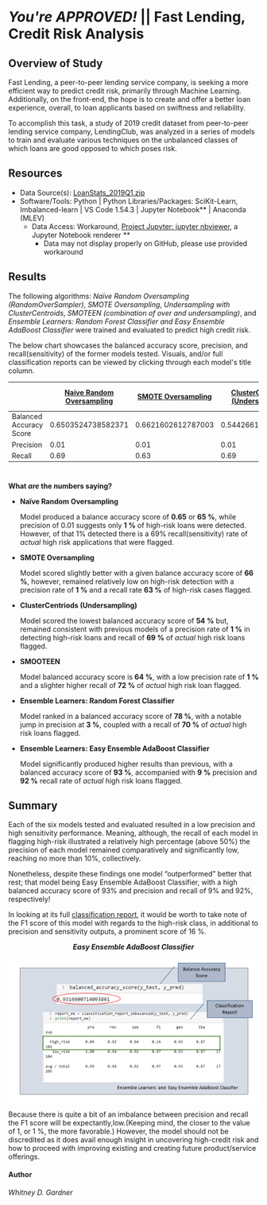 # _You're APPROVED!_ || Fast Lending, Credit Risk Analysis

## Overview of Study

Fast Lending, a peer-to-peer lending service company, is seeking a more efficient way to predict credit risk, primarily through Machine Learning. Additionally, on the front-end, the hope is to create and offer a better loan experience, overall, to loan applicants based on swiftness and reliability. 

To accomplish this task, a study of 2019 credit dataset from peer-to-peer lending service company, LendingClub, was analyzed in a series of models to train and evaluate various techniques on the unbalanced classes of which loans are good opposed to which poses risk. 


## Resources 

* Data Source(s): [LoanStats_2019Q1.zip](https://app.box.com/s/69jvd0bg84y78fj6vw338ktbd5mqouiw) 
* Software/Tools: Python | Python Libraries/Packages: SciKit-Learn, Imbalanced-learn | VS Code 1.54.3 | Jupyter Notebook** | Anaconda (MLEV)
  *  Data Access: Workaround, [Project Jupyter: jupyter nbviewer](https://nbviewer.jupyter.org/), a Jupyter Notebook renderer **
     *    Data may not display properly on GitHub, please use provided workaround


## Results
The following algorithms: *Naïve Random Oversampling (RandomOverSampler)*, _SMOTE Oversampling_,  _Undersampling with ClusterCentroids_, _SMOTEEN (combination of over and undersampling)_, and _Ensemble Learners:  Random Forest Classifier and  Easy Ensemble AdaBoost Classifier_ were trained and evaluated to predict high credit risk. 

The below chart showcases the balanced accuracy score, precision, and recall(sensitivity) of the former models tested. Visuals, and/or full classification reports can be viewed by clicking through each model's title column.


| |[Naive Random Oversampling](images/naive_random_sampling.png) | [SMOTE Oversampling](images/smote_oversampling.png) |  [ClusterCentroids (Undersampling)](images/clustercentriod_undersampling.png) | [SMOTEEN](images/smoteen_over_undersampling.png) |[Random Forest Classifier (Ensemble Learners)](images/ensemble_random_forest_classifier.png) |[Easy Ensemble AdaBoost Classifier  (Ensemble Learners)](images/ensemble_easy_ensemble_adaboost_classifier.png)
| --------------- | --------------- | ------------ |-------------|--------|----------|------------|
|Balanced Accuracy Score | 0.6503524738582371| 0.6621602612787003 | 0.5442661782548694 | 0.644711676499736| 0.7885466545953005 | 0.9316600714093861|
| Precision| 0.01 |  0.01 | 0.01      | 0.01| 0.03       | 0.09|
| Recall| 0.69 | 0.63      | 0.69      | 0.72      | 0.70      | 0.92| 

#
**What _are_ the numbers saying?**

* **Naïve Random Oversampling** 

    Model produced a balance accuracy score of **0.65** or **65 %**, while precision of 0.01 suggests only **1 %** of high-risk loans were detected.  However, of that 1% detected there is a 69% recall(sensitivity) rate of _actual_ high risk applications that were flagged. 

*	**SMOTE Oversampling**

    Model scored slightly better with a given balance accuracy score of **66 %**, however, remained relatively low on high-risk detection with a precision rate of **1 %** and a recall rate **63 %** of high-risk cases flagged. 

*	**ClusterCentriods (Undersampling)**

    Model scored the lowest balanced accuracy score of **54 %** but, remained consistent with previous models of a precision rate of **1 %** in detecting high-risk loans and recall of **69 %** of _actual_ high risk loans flagged. 

*	**SMOOTEEN**

    Model balanced accuracy score is **64 %**, with a low precision rate of **1 %** and a slighter higher recall of **72 %** of _actual_ high risk loan flagged.

*	**Ensemble Learners: Random Forest Classifier**

    Model ranked in a balanced accuracy score of **78 %**, with a notable jump in precision at **3 %**, coupled with a recall of **70 %** of _actual_ high risk loans flagged. 

* **Ensemble Learners: Easy Ensemble AdaBoost Classifier**

  Model significantly produced higher results than previous, with a balanced accuracy score of **93 %**, accompanied with **9 %** precision and **92 %** recall rate of _actual_ high risk loans flagged. 

## Summary

Each of the six models tested and evaluated resulted in a low precision and high sensitivity performance. Meaning, although, the recall of each model in flagging high-risk illustrated a relatively high percentage (above 50%) the precision of each model remained comparatively and significantly low, reaching no more than 10%, collectively. 

Nonetheless, despite these findings one model “outperformed” better that rest; that model being Easy Ensemble AdaBoost Classifier, with a high balanced accuracy score of 93% and precision and recall of 9% and 92%, respectively!

In looking at its full [classification report](images/ensemble_easy_ensemble_adaboost_classifier.png), it would be worth to take note of the F1 score of this model with regards to the high-risk class, in additional to precision and sensitivity outputs, a prominent score of 16 %. 

<p align="center"> <b><i>Easy Ensemble AdaBoost Classifier</b></i> 
 </p>
<p align="center">
 <img align="center" src="images/ee_adaboost_classifier.png">
 </p>

Because there is quite a bit of an imbalance between precision and recall the F1 score will be expectantly,low.(Keeping mind, the closer to the value of 1, or 1 %, the more favorable.) However, the model should not be discredited as it does avail enough insight in uncovering high-credit risk and how to proceed with improving existing and creating future product/service offerings.    

#### Author 

_Whitney D. Gardner_




        


